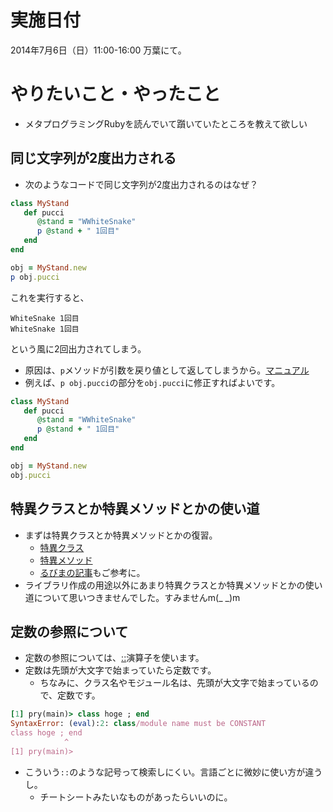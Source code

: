 # 実施日付

2014年7月6日（日）11:00-16:00 万葉にて。

# やりたいこと・やったこと

* メタプログラミングRubyを読んでいて躓いていたところを教えて欲しい

## 同じ文字列が2度出力される

* 次のようなコードで同じ文字列が2度出力されるのはなぜ？

```ruby
class MyStand
   def pucci
      @stand = "WWhiteSnake"
      p @stand + " 1回目"
   end
end

obj = MyStand.new
p obj.pucci
```

これを実行すると、

```
WhiteSnake 1回目
WhiteSnake 1回目
```

という風に2回出力されてしまう。

* 原因は、`p`メソッドが引数を戻り値として返してしまうから。[マニュアル](http://docs.ruby-lang.org/ja/2.1.0/method/Kernel/m/p.html)
* 例えば、`p obj.pucci`の部分を`obj.pucci`に修正すればよいです。

```ruby
class MyStand
   def pucci
      @stand = "WWhiteSnake"
      p @stand + " 1回目"
   end
end

obj = MyStand.new
obj.pucci
```

## 特異クラスとか特異メソッドとかの使い道

* まずは特異クラスとか特異メソッドとかの復習。
  * [特異クラス](http://docs.ruby-lang.org/ja/2.1.0/doc/spec=2fdef.html#singleton_class)
  * [特異メソッド](http://docs.ruby-lang.org/ja/2.1.0/doc/spec=2fdef.html#singleton_method)
  * [るびまの記事](http://magazine.rubyist.net/?0046-SingletonClassForBeginners)もご参考に。
* ライブラリ作成の用途以外にあまり特異クラスとか特異メソッドとかの使い道について思いつきませんでした。すみませんm(_ _)m

## 定数の参照について

* 定数の参照については、[::](http://docs.ruby-lang.org/ja/2.1.0/doc/spec=2fvariables.html#const)演算子を使います。
* 定数は先頭が大文字で始まっていたら定数です。
  * ちなみに、クラス名やモジュール名は、先頭が大文字で始まっているので、定数です。

```ruby
[1] pry(main)> class hoge ; end
SyntaxError: (eval):2: class/module name must be CONSTANT
class hoge ; end
            ^
[1] pry(main)>
```

* こういう`::`のような記号って検索しにくい。言語ごとに微妙に使い方が違うし。
  * チートシートみたいなものがあったらいいのに。

